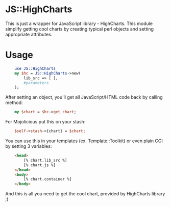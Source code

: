 #  JS::HighCharts

This is just a wrapper for JavaScript library - HighCharts. 
This module simplify getting cool charts by creating typical perl objects and setting appropriate attributes.

# Usage
```Perl
    use JS::HighCharts
    my $hc = JS::HighCharts->new(
        lib_src => [ ],
        #parameters
    );
```
After setting an object, you'll get all JavaScript/HTML code back by calling method:
```Perl
    my $chart = $hc->get_chart;
```

For Mojolicious put this on your stash:
```Perl
  	$self->stash->{chart} = $chart;
```
You can use this in your templates (ex. Template::Toolkit) or even plain CGI by setting 3 variables:
```HTML
    <head>
        [% chart.lib_src %]
        [% chart.js %]
    </head>
    <body>
        [% chart.container %]
    </body>
```
And this is all you need to get the cool chart, provided by HighCharts library ;)
